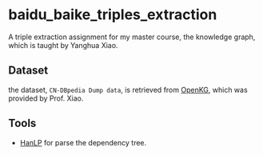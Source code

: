 # baidu_baike_triples_extraction
A triple extraction assignment for my master course, the knowledge graph, which is taught by Yanghua Xiao.
## Dataset
the dataset, `CN-DBpedia Dump data`, is retrieved from [OpenKG](http://openkg.cn/dataset/cndbpedia), which was provided by Prof. Xiao.

## Tools
+ [HanLP](https://github.com/hankcs/HanLP) for parse the dependency tree.